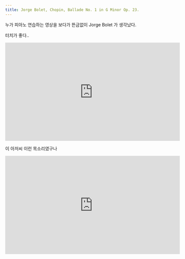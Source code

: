 ```yaml
---
title: Jorge Bolet, Chopin, Ballade No. 1 in G Minor Op. 23.
---
```


누가 피아노 연습하는 영상을 보다가 뜬금없이 Jorge Bolet 가 생각났다.

터치가 좋다..
<iframe width="560" height="315" src="https://www.youtube.com/embed/UUpUK9nRPA4" frameborder="0" allowfullscreen></iframe>

이 아저씨 이런 목소리였구나
<iframe width="560" height="315" src="https://www.youtube.com/embed/yAHvLhKlCW0" frameborder="0" allowfullscreen></iframe>
